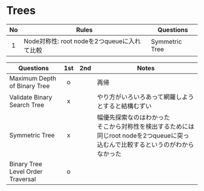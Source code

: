 # Trees

|  No  | Rules                                       | Questions      |
| :--: | ------------------------------------------- | -------------- |
|  1   | Node対称性: root nodeを2つqueueに入れて比較 | Symmetric Tree |

| Questions                    | 1st  | 2nd  | Notes       |
| ---------------------------- | :--: | :--: | ----------- |
| Maximum Depth of Binary Tree |  o   |      | 再帰 |
| Validate Binary Search Tree | x | | やり方がいろいろあって網羅しようとすると結構むずい |
| Symmetric Tree | x | | 幅優先探索なのはわかった<br />そこから対称性を検出するためには同じroot nodeを2つqueueに突っ込むんで比較するというのがわからなかった |
| Binary Tree Level Order Traversal | o | |  |
